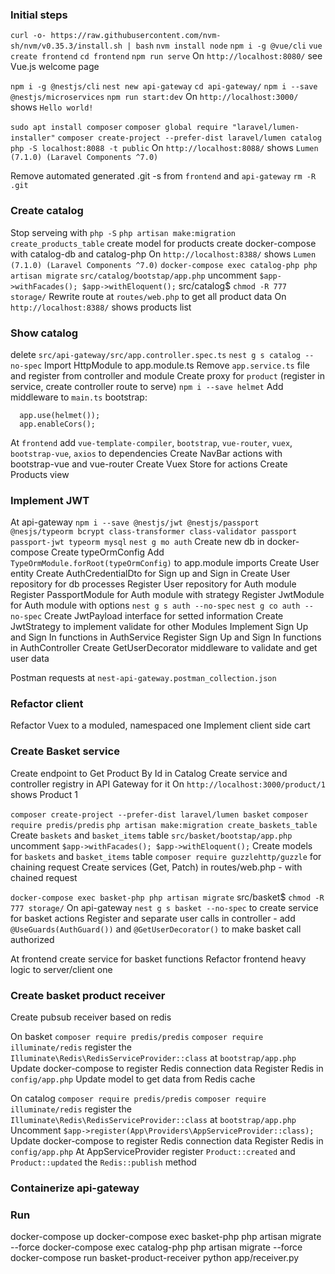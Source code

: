 ### Initial steps

`curl -o- https://raw.githubusercontent.com/nvm-sh/nvm/v0.35.3/install.sh | bash`
`nvm install node`
`npm i -g @vue/cli`
`vue create frontend`
`cd frontend`
`npm run serve`
On `http://localhost:8080/` see Vue.js welcome page

`npm i -g @nestjs/cli`
`nest new api-gateway`
`cd api-gateway/`
`npm i --save @nestjs/microservices`
`npm run start:dev`
On `http://localhost:3000/` shows `Hello world!`

`sudo apt install composer`
`composer global require "laravel/lumen-installer"`
`composer create-project --prefer-dist laravel/lumen catalog`
`php -S localhost:8088 -t public`
On `http://localhost:8088/` shows `Lumen (7.1.0) (Laravel Components ^7.0)`

Remove automated generated .git -s from `frontend` and `api-gateway`
`rm -R .git`

### Create catalog
Stop serveing with `php -S`
`php artisan make:migration create_products_table`
create model for products
create docker-compose with catalog-db and catalog-php
On `http://localhost:8388/` shows `Lumen (7.1.0) (Laravel Components ^7.0)`
`docker-compose exec catalog-php php artisan migrate`
`src/catalog/bootstap/app.php` uncomment `$app->withFacades(); $app->withEloquent();`
src/catalog$ `chmod -R 777 storage/`
Rewrite route at `routes/web.php` to get all product data
On `http://localhost:8388/` shows products list

### Show catalog
delete `src/api-gateway/src/app.controller.spec.ts`
`nest g s catalog --no-spec`
Import HttpModule to app.module.ts
Remove `app.service.ts` file and register from controller and module
Create proxy for `product` (register in service, create controller route to serve)
`npm i --save helmet`
Add middleware to `main.ts` bootstrap:
```
  app.use(helmet());
  app.enableCors();
``` 

At `frontend` add `vue-template-compiler`, `bootstrap`, `vue-router`, `vuex`, `bootstrap-vue`, `axios` to dependencies
Create NavBar actions with bootstrap-vue and vue-router
Create Vuex Store for actions
Create Products view

### Implement JWT
At api-gateway
`npm i --save @nestjs/jwt @nestjs/passport @nesjs/typeorm bcrypt class-transformer class-validator passport passport-jwt typeorm mysql`
`nest g mo auth`
Create new db in docker-compose
Create typeOrmConfig
Add `TypeOrmModule.forRoot(typeOrmConfig)` to app.module imports
Create User entity
Create AuthCredentialDto for Sign up and Sign in
Create User repository for db processes
Register User repository for Auth module
Register PassportModule for Auth module with strategy
Register JwtModule for Auth module with options
`nest g s auth --no-spec`
`nest g co auth --no-spec`
Create JwtPayload interface for setted information
Create JwtStrategy to implement validate for other Modules
Implement Sign Up and Sign In functions in AuthService
Register Sign Up and Sign In functions in AuthController
Create GetUserDecorator middleware to validate and get user data

Postman requests at `nest-api-gateway.postman_collection.json`

### Refactor client
Refactor Vuex to a moduled, namespaced one
Implement client side cart

### Create Basket service
Create endpoint to Get Product By Id in Catalog
Create service and controller registry in API Gateway for it
On `http://localhost:3000/product/1` shows Product 1

`composer create-project --prefer-dist laravel/lumen basket`
`composer require predis/predis`
`php artisan make:migration create_baskets_table`
Create `baskets` and `basket_items` table
`src/basket/bootstap/app.php` uncomment `$app->withFacades(); $app->withEloquent();`
Create models for `baskets` and `basket_items` table
`composer require guzzlehttp/guzzle` for chaining request
Create services (Get, Patch) in routes/web.php - with chained request

`docker-compose exec basket-php php artisan migrate`
src/basket$ `chmod -R 777 storage/`
On api-gateway `nest g s basket --no-spec` to create service for basket actions
Register and separate user calls in controller - add `@UseGuards(AuthGuard())` and `@GetUserDecorator()` to make basket call authorized

At frontend create service for basket functions
Refactor frontend heavy logic to server/client one

### Create basket product receiver
Create pubsub receiver based on redis

On basket
`composer require predis/predis`
`composer require illuminate/redis`
register the `Illuminate\Redis\RedisServiceProvider::class` at `bootstrap/app.php`
Update docker-compose to register Redis connection data
Register Redis in `config/app.php`
Update model to get data from Redis cache

On catalog
`composer require predis/predis`
`composer require illuminate/redis`
register the `Illuminate\Redis\RedisServiceProvider::class` at `bootstrap/app.php`
Uncomment `$app->register(App\Providers\AppServiceProvider::class);`
Update docker-compose to register Redis connection data
Register Redis in `config/app.php`
At AppServiceProvider register `Product::created` and `Product::updated` the `Redis::publish` method

### Containerize api-gateway

### Run
docker-compose up
docker-compose exec basket-php php artisan migrate --force
docker-compose exec catalog-php php artisan migrate --force
docker-compose run basket-product-receiver python app/receiver.py